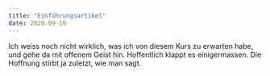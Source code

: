 ```yaml
---
title: "Einführungsartikel"
date: 2020-09-10
---
```


Ich weiss noch nicht wirklich, was ich von diesem Kurs zu erwarten habe, und gehe da mit offenem Geist hin. Hoffentlich klappt es einigermassen. Die Hoffnung stirbt ja zuletzt, wie man sagt. 
